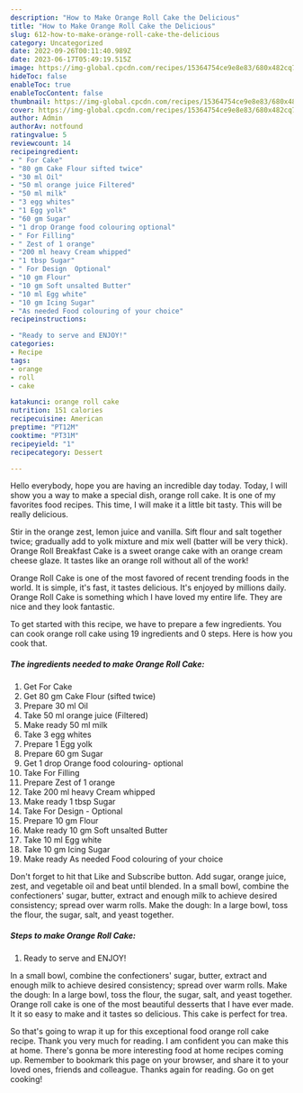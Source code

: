 ```yaml
---
description: "How to Make Orange Roll Cake the Delicious"
title: "How to Make Orange Roll Cake the Delicious"
slug: 612-how-to-make-orange-roll-cake-the-delicious
category: Uncategorized
date: 2022-09-26T00:11:40.989Z
date: 2023-06-17T05:49:19.515Z
image: https://img-global.cpcdn.com/recipes/15364754ce9e8e83/680x482cq70/orange-roll-cake-recipe-main-photo.jpg
hideToc: false
enableToc: true
enableTocContent: false
thumbnail: https://img-global.cpcdn.com/recipes/15364754ce9e8e83/680x482cq70/orange-roll-cake-recipe-main-photo.jpg
cover: https://img-global.cpcdn.com/recipes/15364754ce9e8e83/680x482cq70/orange-roll-cake-recipe-main-photo.jpg
author: Admin
authorAv: notfound
ratingvalue: 5
reviewcount: 14
recipeingredient:
- " For Cake"
- "80 gm Cake Flour sifted twice"
- "30 ml Oil"
- "50 ml orange juice Filtered"
- "50 ml milk"
- "3 egg whites"
- "1 Egg yolk"
- "60 gm Sugar"
- "1 drop Orange food colouring optional"
- " For Filling"
- " Zest of 1 orange"
- "200 ml heavy Cream whipped"
- "1 tbsp Sugar"
- " For Design  Optional"
- "10 gm Flour"
- "10 gm Soft unsalted Butter"
- "10 ml Egg white"
- "10 gm Icing Sugar"
- "As needed Food colouring of your choice"
recipeinstructions:

- "Ready to serve and ENJOY!"
categories:
- Recipe
tags:
- orange
- roll
- cake

katakunci: orange roll cake 
nutrition: 151 calories
recipecuisine: American
preptime: "PT12M"
cooktime: "PT31M"
recipeyield: "1"
recipecategory: Dessert

---
```



Hello everybody, hope you are having an incredible day today. Today, I will show you a way to make a special dish, orange roll cake. It is one of my favorites food recipes. This time, I will make it a little bit tasty. This will be really delicious.

Stir in the orange zest, lemon juice and vanilla. Sift flour and salt together twice; gradually add to yolk mixture and mix well (batter will be very thick). Orange Roll Breakfast Cake is a sweet orange cake with an orange cream cheese glaze. It tastes like an orange roll without all of the work!

Orange Roll Cake is one of the most favored of recent trending foods in the world. It is simple, it's fast, it tastes delicious. It's enjoyed by millions daily. Orange Roll Cake is something which I have loved my entire life. They are nice and they look fantastic.


To get started with this recipe, we have to prepare a few ingredients. You can cook orange roll cake using 19 ingredients and 0 steps. Here is how you cook that.

<!--inarticleads1-->

##### The ingredients needed to make Orange Roll Cake:

1. Get  For Cake
1. Get 80 gm Cake Flour (sifted twice)
1. Prepare 30 ml Oil
1. Take 50 ml orange juice (Filtered)
1. Make ready 50 ml milk
1. Take 3 egg whites
1. Prepare 1 Egg yolk
1. Prepare 60 gm Sugar
1. Get 1 drop Orange food colouring- optional
1. Take  For Filling
1. Prepare  Zest of 1 orange
1. Take 200 ml heavy Cream whipped
1. Make ready 1 tbsp Sugar
1. Take  For Design - Optional
1. Prepare 10 gm Flour
1. Make ready 10 gm Soft unsalted Butter
1. Take 10 ml Egg white
1. Take 10 gm Icing Sugar
1. Make ready As needed Food colouring of your choice


Don&#39;t forget to hit that Like and Subscribe button. Add sugar, orange juice, zest, and vegetable oil and beat until blended. In a small bowl, combine the confectioners&#39; sugar, butter, extract and enough milk to achieve desired consistency; spread over warm rolls. Make the dough: In a large bowl, toss the flour, the sugar, salt, and yeast together. 

<!--inarticleads2-->

##### Steps to make Orange Roll Cake:


1. Ready to serve and ENJOY!

In a small bowl, combine the confectioners&#39; sugar, butter, extract and enough milk to achieve desired consistency; spread over warm rolls. Make the dough: In a large bowl, toss the flour, the sugar, salt, and yeast together. Orange roll cake is one of the most beautiful desserts that I have ever made. It it so easy to make and it tastes so delicious. This cake is perfect for trea. 

So that's going to wrap it up for this exceptional food orange roll cake recipe. Thank you very much for reading. I am confident you can make this at home. There's gonna be more interesting food at home recipes coming up. Remember to bookmark this page on your browser, and share it to your loved ones, friends and colleague. Thanks again for reading. Go on get cooking!
